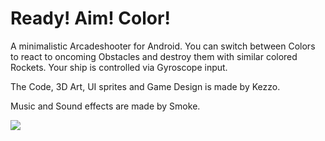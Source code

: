 # Ready! Aim! Color!

A minimalistic Arcadeshooter for Android. You can switch between Colors to react to oncoming Obstacles and destroy them with similar colored Rockets. Your ship is controlled via Gyroscope input.

The Code, 3D Art, UI sprites and Game Design is made by Kezzo.

Music and Sound effects are made by Smoke.

![](http://puu.sh/siqEg/cf8fb9aaba.jpg)
